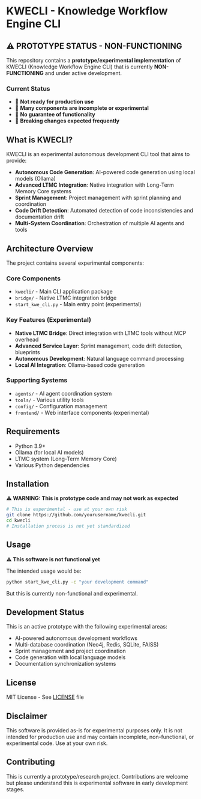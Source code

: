# KWECLI - Knowledge Workflow Engine CLI

## ⚠️ PROTOTYPE STATUS - NON-FUNCTIONING

This repository contains a **prototype/experimental implementation** of KWECLI (Knowledge Workflow Engine CLI) that is currently **NON-FUNCTIONING** and under active development.

### Current Status
- 🔴 **Not ready for production use**
- 🔴 **Many components are incomplete or experimental**
- 🔴 **No guarantee of functionality**
- 🔴 **Breaking changes expected frequently**

## What is KWECLI?

KWECLI is an experimental autonomous development CLI tool that aims to provide:

- **Autonomous Code Generation**: AI-powered code generation using local models (Ollama)
- **Advanced LTMC Integration**: Native integration with Long-Term Memory Core systems
- **Sprint Management**: Project management with sprint planning and coordination
- **Code Drift Detection**: Automated detection of code inconsistencies and documentation drift
- **Multi-System Coordination**: Orchestration of multiple AI agents and tools

## Architecture Overview

The project contains several experimental components:

### Core Components
- `kwecli/` - Main CLI application package
- `bridge/` - Native LTMC integration bridge
- `start_kwe_cli.py` - Main entry point (experimental)

### Key Features (Experimental)
- **Native LTMC Bridge**: Direct integration with LTMC tools without MCP overhead
- **Advanced Service Layer**: Sprint management, code drift detection, blueprints
- **Autonomous Development**: Natural language command processing
- **Local AI Integration**: Ollama-based code generation

### Supporting Systems
- `agents/` - AI agent coordination system
- `tools/` - Various utility tools
- `config/` - Configuration management
- `frontend/` - Web interface components (experimental)

## Requirements

- Python 3.9+
- Ollama (for local AI models)
- LTMC system (Long-Term Memory Core)
- Various Python dependencies

## Installation

**⚠️ WARNING: This is prototype code and may not work as expected**

```bash
# This is experimental - use at your own risk
git clone https://github.com/yourusername/kwecli.git
cd kwecli
# Installation process is not yet standardized
```

## Usage

**⚠️ This software is not functional yet**

The intended usage would be:
```bash
python start_kwe_cli.py -c "your development command"
```

But this is currently non-functional and experimental.

## Development Status

This is an active prototype with the following experimental areas:

- AI-powered autonomous development workflows
- Multi-database coordination (Neo4j, Redis, SQLite, FAISS)
- Sprint management and project coordination
- Code generation with local language models
- Documentation synchronization systems

## License

MIT License - See [LICENSE](LICENSE) file

## Disclaimer

This software is provided as-is for experimental purposes only. It is not intended for production use and may contain incomplete, non-functional, or experimental code. Use at your own risk.

## Contributing

This is currently a prototype/research project. Contributions are welcome but please understand this is experimental software in early development stages.